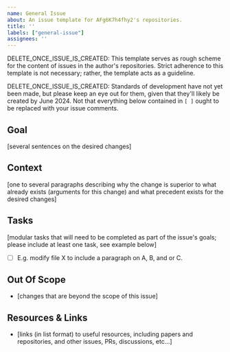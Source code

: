 ```yaml
---
name: General Issue
about: An issue template for AFg6K7h4fhy2's repositories.
title: ''
labels: ["general-issue"]
assignees: ''
---
```


DELETE_ONCE_ISSUE_IS_CREATED: This template serves as rough scheme for the content of issues in the author's repositories. Strict adherence to this template is not necessary; rather, the template acts as a guideline.

DELETE_ONCE_ISSUE_IS_CREATED: Standards of development have not yet been made, but please keep an eye out for them, given that they'll likely be created by June 2024. Not that everything below contained in `[ ]` ought to be replaced with your issue comments.

## Goal

[several sentences on the desired changes]

## Context

[one to several paragraphs describing why the change is superior to what already exists (arguments for this change) and what precedent exists for the desired changes]

## Tasks

[modular tasks that will need to be completed as part of the issue's goals; please include at least one task, see example below]

- [ ] E.g. modify file X to include a paragraph on A, B, and or C.

## Out Of Scope

- [changes that are beyond the scope of this issue]

## Resources & Links

- [links (in list format) to useful resources, including papers and repositories, and other issues, PRs, discussions, etc...]
